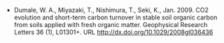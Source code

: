- Dumale, W. A., Miyazaki, T., Nishimura, T., Seki, K., Jan. 2009. CO2 evolution and short-term carbon turnover in stable soil organic carbon from soils applied with fresh organic matter. Geophysical Research Letters 36 (1), L01301+. URL http://dx.doi.org/10.1029/2008gl036436
